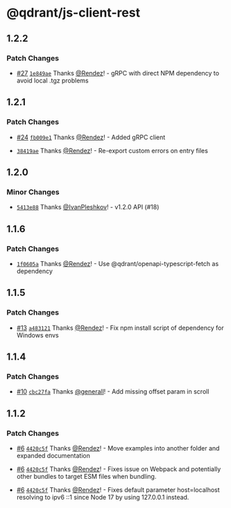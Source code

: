 # @qdrant/js-client-rest

## 1.2.2

### Patch Changes

-   [#27](https://github.com/qdrant/qdrant-js/pull/27) [`1e849ae`](https://github.com/qdrant/qdrant-js/commit/1e849aea8596c2f972ee602f604fe77adf136dbf) Thanks [@Rendez](https://github.com/Rendez)! - gRPC with direct NPM dependency to avoid local .tgz problems

## 1.2.1

### Patch Changes

-   [#24](https://github.com/qdrant/qdrant-js/pull/24) [`fb009e1`](https://github.com/qdrant/qdrant-js/commit/fb009e1efec42b6383a6f0e764312a39808ee932) Thanks [@Rendez](https://github.com/Rendez)! - Added gRPC client

-   [`38419ae`](https://github.com/qdrant/qdrant-js/commit/38419ae6b030f0535c74050cc73bd4a02f755028) Thanks [@Rendez](https://github.com/Rendez)! - Re-export custom errors on entry files

## 1.2.0

### Minor Changes

-   [`5413e88`](https://github.com/qdrant/qdrant-js/commit/5413e887a687c90cdc53569207f9fee616552e0c) Thanks [@IvanPleshkov](https://github.com/IvanPleshkov)! - v1.2.0 API (#18)

## 1.1.6

### Patch Changes

-   [`1f0605a`](https://github.com/qdrant/qdrant-js/commit/1f0605ab455d4dadf5940dbe2760c5d4092fddd6) Thanks [@Rendez](https://github.com/Rendez)! - Use @qdrant/openapi-typescript-fetch as dependency

## 1.1.5

### Patch Changes

-   [#13](https://github.com/qdrant/qdrant-js/pull/13) [`a483121`](https://github.com/qdrant/qdrant-js/commit/a483121091a36bffa9b5b894a7e7aa0c2ad66e0b) Thanks [@Rendez](https://github.com/Rendez)! - Fix npm install script of dependency for Windows envs

## 1.1.4

### Patch Changes

-   [#10](https://github.com/qdrant/qdrant-js/pull/10) [`cbc27fa`](https://github.com/qdrant/qdrant-js/commit/cbc27fa3b75b5ff81effa8e0170e4ecc76fa5ea6) Thanks [@generall](https://github.com/generall)! - Add missing offset param in scroll

## 1.1.2

### Patch Changes

-   [#6](https://github.com/qdrant/qdrant-js/pull/6) [`4420c5f`](https://github.com/qdrant/qdrant-js/commit/4420c5f5bb2a8f2cebc56b34c80c003ad77f5805) Thanks [@Rendez](https://github.com/Rendez)! - Move examples into another folder and expanded documentation

-   [#6](https://github.com/qdrant/qdrant-js/pull/6) [`4420c5f`](https://github.com/qdrant/qdrant-js/commit/4420c5f5bb2a8f2cebc56b34c80c003ad77f5805) Thanks [@Rendez](https://github.com/Rendez)! - Fixes issue on Webpack and potentially other bundles to target ESM files when bundling.

-   [#6](https://github.com/qdrant/qdrant-js/pull/6) [`4420c5f`](https://github.com/qdrant/qdrant-js/commit/4420c5f5bb2a8f2cebc56b34c80c003ad77f5805) Thanks [@Rendez](https://github.com/Rendez)! - Fixes default parameter host=localhost resolving to ipv6 ::1 since Node 17 by using 127.0.0.1 instead.
